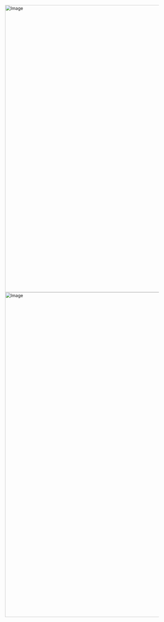 <img width="666" height="939" alt="Image" src="https://github.com/user-attachments/assets/e9a888f3-f567-4779-b488-500297f98a5a" />

<img width="2002" height="1062" alt="Image" src="https://github.com/user-attachments/assets/88ae644b-a86f-4c9f-95e9-d2cb0bd85424" />
